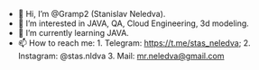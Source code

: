 - 👋 Hi, I’m @Gramp2 (Stanislav Neledva).
- 👀 I’m interested in JAVA, QA, Cloud Engineering, 3d modeling.
- 🌱 I’m currently learning JAVA.
- 📫 How to reach me:
                      1. Telegram: https://t.me/stas_neledva;
                      2. Instagram: @stas.nldva
                      3. Mail: mr.neledva@gmail.com

<!---
Gramp2/Gramp2 is a ✨ special ✨ repository because its `README.md` (this file) appears on your GitHub profile.
You can click the Preview link to take a look at your changes.
--->
